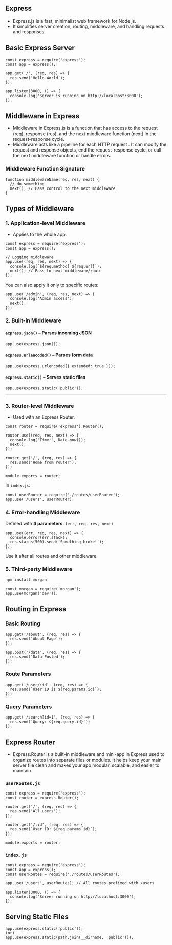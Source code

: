 ## Express
- Express.js is a fast, minimalist web framework for Node.js.
- It simplifies server creation, routing, middleware, and handling requests and responses.

## Basic Express Server

```
const express = require('express');
const app = express();

app.get('/', (req, res) => {
  res.send('Hello World');
});

app.listen(3000, () => {
  console.log('Server is running on http://localhost:3000');
});
```

## Middleware in Express
- Middleware in Express.js is a function that has access to the request (req), response (res), and the next middleware function (next) in the request-response cycle.
- Middleware acts like a pipeline for each HTTP request . It can modify the request and response objects, end the request-response cycle, or call the next middleware function or handle errors.

### Middleware Function Signature

```
function middlewareName(req, res, next) {
  // do something
  next(); // Pass control to the next middleware
}
```

## Types of Middleware

### 1. Application-level Middleware
- Applies to the whole app.

```
const express = require('express');
const app = express();

// Logging middleware
app.use((req, res, next) => {
  console.log(`${req.method} ${req.url}`);
  next(); // Pass to next middleware/route
});
```

You can also apply it only to specific routes:

```
app.use('/admin', (req, res, next) => {
  console.log('Admin access');
  next();
});
```

### 2. Built-in Middleware

#### `express.json()` – Parses incoming JSON

```
app.use(express.json());
```

#### `express.urlencoded()` – Parses form data

```
app.use(express.urlencoded({ extended: true }));
```

#### `express.static()` – Serves static files

```
app.use(express.static('public'));
```

---

### 3. Router-level Middleware
- Used with an Express Router.

```
const router = require('express').Router();

router.use((req, res, next) => {
  console.log('Time:', Date.now());
  next();
});

router.get('/', (req, res) => {
  res.send('Home from router');
});

module.exports = router;
```

In `index.js`:

```
const userRouter = require('./routes/userRouter');
app.use('/users', userRouter);
```

### 4. Error-handling Middleware

Defined with **4 parameters**: `(err, req, res, next)`

```
app.use((err, req, res, next) => {
  console.error(err.stack);
  res.status(500).send('Something broke!');
});
```

Use it after all routes and other middleware.


### 5. Third-party Middleware

```
npm install morgan
```

```
const morgan = require('morgan');
app.use(morgan('dev'));
```





## Routing in Express

### Basic Routing

```
app.get('/about', (req, res) => {
  res.send('About Page');
});

app.post('/data', (req, res) => {
  res.send('Data Posted');
});
```

### Route Parameters

```
app.get('/user/:id', (req, res) => {
  res.send(`User ID is ${req.params.id}`);
});
```

### Query Parameters

```
app.get('/search?id=1', (req, res) => {
  res.send(`Query: ${req.query.id}`);
});
```

## Express Router
- Express.Router is a built-in middleware and mini-app in Express used to organize routes into separate files or modules. It helps keep your main server file clean and makes your app modular, scalable, and easier to maintain.

### `userRoutes.js`

```
const express = require('express');
const router = express.Router();

router.get('/', (req, res) => {
  res.send('All users');
});

router.get('/:id', (req, res) => {
  res.send(`User ID: ${req.params.id}`);
});

module.exports = router;
```

### `index.js`

```
const express = require('express');
const app = express();
const userRoutes = require('./routes/userRoutes');

app.use('/users', userRoutes); // All routes prefixed with /users

app.listen(3000, () => {
  console.log('Server running on http://localhost:3000');
});
```

## Serving Static Files

```
app.use(express.static('public'));
(or)
app.use(express.static(path.join(__dirname, 'public')));
```




